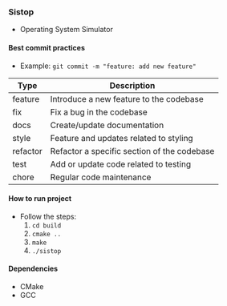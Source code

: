 ### Sistop

- Operating System Simulator

#### Best commit practices

- Example: `git commit -m "feature: add new feature"`

|Type 	  |Description                                  | 
|---------|---------------------------------------------|
|feature  |Introduce a new feature to the codebase      |
|fix 	  |Fix a bug in the codebase                    |
|docs 	  |Create/update documentation                  |
|style 	  |Feature and updates related to styling       |
|refactor |Refactor a specific section of the codebase  |
|test 	  |Add or update code related to testing        |
|chore 	  |Regular code maintenance                     |

#### How to run project

- Follow the steps:
    1. `cd build`
    2. `cmake ..`
    3. `make`
    4. `./sistop`

#### Dependencies

- CMake
- GCC
